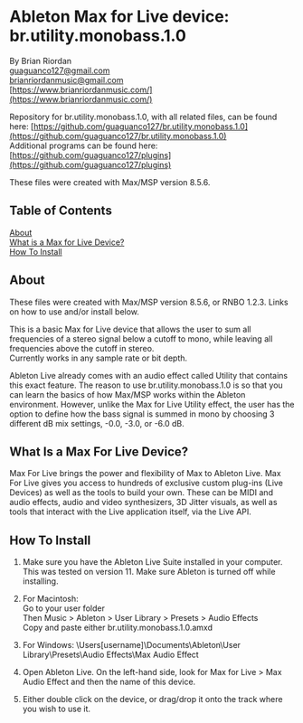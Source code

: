 # Ableton Max for Live device: br.utility.monobass.1.0  
   
By Brian Riordan  
[guaguanco127@gmail.com](mailto:guaguanco127@gmail.com)  
[brianriordanmusic@gmail.com](mailto:brianriordanmusic@gmail.com)  
[https://www.brianriordanmusic.com/](https://www.brianriordanmusic.com/) 
  
Repository for br.utility.monobass.1.0, with all related files, can be found here: [https://github.com/guaguanco127/br.utility.monobass.1.0](https://github.com/guaguanco127/br.utility.monobass.1.0)  
Additional programs can be found here: [https://github.com/guaguanco127/plugins](https://github.com/guaguanco127/plugins)

These files were created with Max/MSP version 8.5.6.

## Table of Contents 

[About](#About)  
[What is a Max for Live Device?](#M4L)  
[How To Install](#Install)  

## <a name="About"></a>About

These files were created with Max/MSP version 8.5.6, or RNBO 1.2.3. Links on how to use and/or install below. 

This is a basic Max for Live device that allows the user to sum all frequencies of a stereo signal below a cutoff to mono, while leaving all frequencies above the cutoff in stereo.  
Currently works in any sample rate or bit depth.  

Ableton Live already comes with an audio effect called Utility that contains this exact feature. The reason to use br.utility.monobass.1.0 is so that you can learn the basics of how Max/MSP works within the Ableton environment. However, unlike the Max for Live Utility effect, the user has the option to define how the bass signal is summed in mono by choosing 3 different dB mix settings, -0.0, -3.0, or -6.0 dB. 

## <a name="M4L"></a>What Is a Max For Live Device?

Max For Live brings the power and flexibility of Max to Ableton Live. Max For Live gives you access to hundreds of exclusive custom plug-ins (Live Devices) as well as the tools to build your own. These can be MIDI and audio effects, audio and video synthesizers, 3D Jitter visuals, as well as tools that interact with the Live application itself, via the Live API.

## <a name="Install"></a>How To Install

1. Make sure you have the Ableton Live Suite installed in your computer. This was tested on version 11. Make sure Ableton is turned off while installing. 

2. For Macintosh:  
Go to your user folder  
Then Music > Ableton > User Library > Presets > Audio Effects  
Copy and paste either br.utility.monobass.1.0.amxd 

3. For Windows: \Users\[username]\Documents\Ableton\User Library\Presets\Audio Effects\Max Audio Effect  
  
4. Open Ableton Live. On the left-hand side, look for Max for Live > Max Audio Effect and then the name of this device.

5. Either double click on the device, or drag/drop it onto the track where you wish to use it.  
    



 





